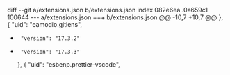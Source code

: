 diff --git a/extensions.json b/extensions.json
index 082e6ea..0a659c1 100644
--- a/extensions.json
+++ b/extensions.json
@@ -10,7 +10,7 @@
     },
     {
       "uid": "eamodio.gitlens",
-      "version": "17.3.2"
+      "version": "17.3.3"
     },
     {
       "uid": "esbenp.prettier-vscode",
